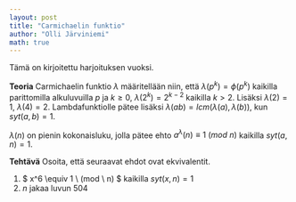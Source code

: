 ```yaml
---
layout: post
title: "Carmichaelin funktio"
author: "Olli Järviniemi"
math: true
---
```


Tämä on kirjoitettu harjoituksen vuoksi.

**Teoria**
Carmichaelin funktio $\lambda$ määritellään niin, että $\lambda (p^k) = \phi(p^k)$ kaikilla parittomilla alkuluvuilla $p$ ja $k \ge 0$, $\lambda (2^k) = 2^{k-2}$ kaikilla $k > 2$. Lisäksi $\lambda (2) = 1$, $\lambda (4) = 2$. Lambdafunktiolle pätee lisäksi $\lambda (ab) = lcm(\lambda (a), \lambda (b))$, kun $syt(a, b) = 1$.

$\lambda (n)$ on pienin kokonaisluku, jolla pätee ehto $a^\lambda(n) \equiv 1 \ (mod \ n)$ kaikilla $syt(a, n) = 1$.

**Tehtävä**
Osoita, että seuraavat ehdot ovat ekvivalentit.
1. $ x^6 \equiv 1 \ (mod \ n) $ kaikilla $syt(x, n) = 1$
2. $n$ jakaa luvun $504$

